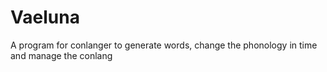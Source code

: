 # Vaeluna
A program for conlanger to generate words, change the phonology in time and manage the conlang
